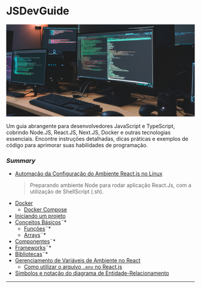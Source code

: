 # JSDevGuide

![Capa](./images/843ccc85-f4b9-4c45-b902-23555e497d1c.png)

Um guia abrangente para desenvolvedores JavaScript e TypeScript, cobrindo Node.JS, React.JS, Next.JS, Docker e outras tecnologias essenciais. Encontre instruções detalhadas, dicas práticas e exemplos de código para aprimorar suas habilidades de programação.

### *Summary*

- [Automação da Configuração do Ambiente React.js no Linux](./NodeJSEnvironment/README.md#ambiente-nodejs-para-reactjs "Automação da Configuração do Ambiente React.js no Linux")
    > Preparando ambiente Node para rodar aplicação React.Js, com a utilização de ShellScript (.sh).
- [Docker](./Docker/README.md#docker "Docker")
    - [Docker Compose](./Docker/DockerCompose/README.md#docker-compose "Docker Compose")
- [Iniciando um projeto](./Projetos/IniciandoUmProjeto/README.md#iniciando-um-projeto "Iniciando um projeto")
- [Conceitos Básicos](#conceitos-b%C3%A1sicos "Conceitos Básicos")¨*
    - [Funções](#funções "Funções")¨*
    - [Arrays](#arrays "Arrays")¨*
- [Componentes](#componentes "Componentes")¨*
- [Frameworks](#frameworks "Frameworks")¨*
- [Bibliotecas](#bibliotecas "Bibliotecas")¨*
- [Gerenciamento de Variáveis de Ambiente no React](./GerenciamentoDeVariaveisDeAmbienteNoReact/HEADME.md#gerenciamento-de-vari%C3%A1veis-de-ambiente-no-react "Gerenciamento de Variáveis de Ambiente no React")
    - [Como utilizar o arquivo `.env` no React.js](./GerenciamentoDeVariaveisDeAmbienteNoReact/HEADME.md#como-utilizar-o-arquivo-env-no-reactjs "Como utilizar o arquivo `.env` no React.js")
- [Símbolos e notação do diagrama de Entidade-Relacionamento](./Entidade-Relacionamento/README.md#s%C3%ADmbolos-e-nota%C3%A7%C3%A3o-do-diagrama-de-entidade-relacionamento "Símbolos e notação do diagrama de Entidade-Relacionamento")

---

